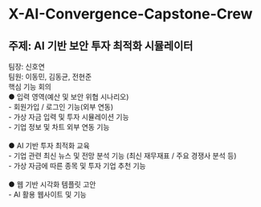 # X-AI-Convergence-Capstone-Crew
## 주제: AI 기반 보안 투자 최적화 시뮬레이터
<p>팀장: 신호연 <br>
팀원: 이동민, 김동균, 전현준<br>
핵심 기능 회의<br>
● 입력 영역(예산 및 보안 위협 시나리오)<br>
- 회원가입 / 로그인 기능(외부 연동)<br>
- 가상 자금 입력 및 투자 시뮬레이션 기능<br>
- 기업 정보 및 차트 외부 연동 기능<br>
<br>
● AI 기반 투자 최적화 교육<br>
- 기업 관련 최신 뉴스 및 전망 분석 기능 (최신 재무재표 / 주요 경쟁사 분석 등)<br>
- 가상 자금에 따른 종목 및 투자 기업 추천 기능<br>
<br>
● 웹 기반 시각화 템플릿 고안<br>
- AI 활용 웹사이트 및 기능<br>
</p>
